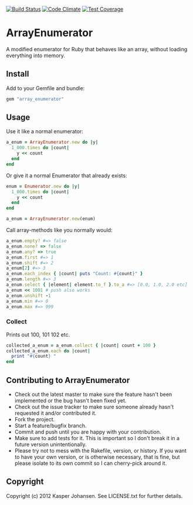 [![Build Status](https://api.shippable.com/projects/540e7b993479c5ea8f9ec1fb/badge?branchName=master)](https://app.shippable.com/projects/540e7b993479c5ea8f9ec1fb/builds/latest)
[![Code Climate](https://codeclimate.com/github/kaspernj/array_enumerator/badges/gpa.svg)](https://codeclimate.com/github/kaspernj/array_enumerator)
[![Test Coverage](https://codeclimate.com/github/kaspernj/array_enumerator/badges/coverage.svg)](https://codeclimate.com/github/kaspernj/array_enumerator)

# ArrayEnumerator

A modified enumerator for Ruby that behaves like an array, without loading everything into memory.

## Install

Add to your Gemfile and bundle:
```ruby
gem "array_enumerator"
```

## Usage

Use it like a normal enumerator:
```ruby
a_enum = ArrayEnumerator.new do |y|
  1_000.times do |count|
    y << count
  end
end
```

Or give it a normal Enumerator that already exists:
```ruby
enum = Enumerator.new do |y|
  1_000.times do |count|
    y << count
  end
end

a_enum = ArrayEnumerator.new(enum)
```

Call array-methods like you normally would:
```ruby
a_enum.empty? #=> false
a_enum.none? => false
a_enum.any? => true
a_enum.first #=> 1
a_enum.shift #=> 2
a_enum[2] #=> 3
a_enum.each_index { |count| puts "Count: #{count}" }
a_enum.length #=> 3
a_enum.select { |element| element.to_f }.to_a #=> [0.0, 1.0, 2.0 etc]
a_enum << 1001 # push also works
a_enum.unshift -1
a_enum.min #=> 0
a_enum.max #=> 999
```

### Collect

Prints out 100, 101 102 etc.
```ruby
collected_a_enum = a_enum.collect { |count| count + 100 }
collected_a_enum.each do |count|
  print "#{count} "
end
```

## Contributing to ArrayEnumerator

* Check out the latest master to make sure the feature hasn't been implemented or the bug hasn't been fixed yet.
* Check out the issue tracker to make sure someone already hasn't requested it and/or contributed it.
* Fork the project.
* Start a feature/bugfix branch.
* Commit and push until you are happy with your contribution.
* Make sure to add tests for it. This is important so I don't break it in a future version unintentionally.
* Please try not to mess with the Rakefile, version, or history. If you want to have your own version, or is otherwise necessary, that is fine, but please isolate to its own commit so I can cherry-pick around it.

## Copyright

Copyright (c) 2012 Kasper Johansen. See LICENSE.txt for
further details.

